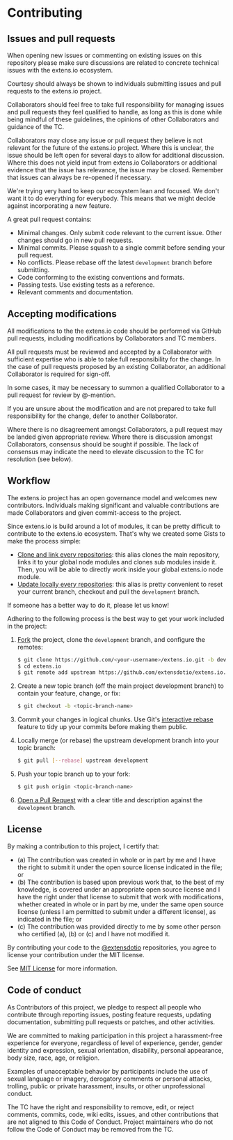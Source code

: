 # Contributing

## Issues and pull requests

When opening new issues or commenting on existing issues on this repository please make sure discussions are related to concrete technical issues with the extens.io ecosystem.

Courtesy should always be shown to individuals submitting issues and pull requests to the extens.io project.

Collaborators should feel free to take full responsibility for managing issues and pull requests they feel qualified to handle, as long as this is done while being mindful of these guidelines, the opinions of other Collaborators and guidance of the TC.

Collaborators may close any issue or pull request they believe is not relevant for the future of the extens.io project. Where this is unclear, the issue should be left open for several days to allow for additional discussion. Where this does not yield input from extens.io Collaborators or additional evidence that the issue has relevance, the issue may be closed. Remember that issues can always be re-opened if necessary.

We're trying very hard to keep our ecosystem lean and focused. We don't want it to do everything for everybody. This means that we might decide against incorporating a new feature.

A great pull request contains:

- Minimal changes. Only submit code relevant to the current issue. Other changes should go in new pull requests.
- Minimal commits. Please squash to a single commit before sending your pull request.
- No conflicts. Please rebase off the latest `development` branch before submitting.
- Code conforming to the existing conventions and formats.
- Passing tests. Use existing tests as a reference.
- Relevant comments and documentation.


## Accepting modifications

All modifications to the the extens.io code should be performed via GitHub pull requests, including modifications by Collaborators and TC members.

All pull requests must be reviewed and accepted by a Collaborator with sufficient expertise who is able to take full responsibility for the change. In the case of pull requests proposed by an existing Collaborator, an additional Collaborator is required for sign-off.

In some cases, it may be necessary to summon a qualified Collaborator to a pull request for review by @-mention.

If you are unsure about the modification and are not prepared to take full responsibility for the change, defer to another Collaborator.

Where there is no disagreement amongst Collaborators, a pull request may be landed given appropriate review. Where there is discussion amongst Collaborators, consensus should be sought if possible. The lack of consensus may indicate the need to elevate discussion to the TC for resolution (see below).


## Workflow

The extens.io project has an open governance model and welcomes new contributors. Individuals making significant and valuable contributions are made Collaborators and given commit-access to the project.

Since extens.io is build around a lot of modules, it can be pretty difficult to contribute to the extens.io ecosystem. That's why we created some Gists to make the process simple:

- [Clone and link every repositories](https://gist.github.com/loicsaintroch/839266a586d91997c081): this alias clones the main repository, links it to your global node modules and clones sub modules inside it. Then, you will be able to directly work inside your global extens.io node module.
- [Update locally every repositories](https://gist.github.com/loicsaintroch/e9b20f0ac69fc680dbfb): this alias is pretty convenient to reset your current branch, checkout and pull the `development` branch.

If someone has a better way to do it, please let us know!

Adhering to the following process is the best way to get your work included in the project:

1. [Fork](http://help.github.com/fork-a-repo/) the project, clone the `development` branch, and configure the remotes:

   ```bash
   $ git clone https://github.com/<your-username>/extens.io.git -b development
   $ cd extens.io
   $ git remote add upstream https://github.com/extensdotio/extens.io.git
   ```

2. Create a new topic branch (off the main project development branch) to contain your feature, change, or fix:

   ```bash
   $ git checkout -b <topic-branch-name>
   ```

3. Commit your changes in logical chunks. Use Git's [interactive rebase](https://help.github.com/articles/interactive-rebase) feature to tidy up your commits before making them public.

4. Locally merge (or rebase) the upstream development branch into your topic branch:

   ```bash
   $ git pull [--rebase] upstream development
   ```

5. Push your topic branch up to your fork:

   ```bash
   $ git push origin <topic-branch-name>
   ```

6. [Open a Pull Request](https://help.github.com/articles/using-pull-requests/) with a clear title and description against the `development` branch.


## License

By making a contribution to this project, I certify that:

- (a) The contribution was created in whole or in part by me and I have the right to submit it under the open source license indicated in the file; or
- (b) The contribution is based upon previous work that, to the best of my knowledge, is covered under an appropriate open source license and I have the right under that license to submit that work with modifications, whether created in whole or in part by me, under the same open source license (unless I am permitted to submit under a different license), as indicated in the file; or
- (c) The contribution was provided directly to me by some other person who certified (a), (b) or (c) and I have not modified it.

By contributing your code to the [@extensdotio](https://github.com/extensdotio) repositories, you agree to license your contribution under the MIT license.

See [MIT License](LICENSE.md) for more information.


## Code of conduct

As Contributors of this project, we pledge to respect all people who contribute through reporting issues, posting feature requests, updating documentation, submitting pull requests or patches, and other activities.

We are committed to making participation in this project a harassment-free experience for everyone, regardless of level of experience, gender, gender identity and expression, sexual orientation, disability, personal appearance, body size, race, age, or religion.

Examples of unacceptable behavior by participants include the use of sexual language or imagery, derogatory comments or personal attacks, trolling, public or private harassment, insults, or other unprofessional conduct.

The TC have the right and responsibility to remove, edit, or reject comments, commits, code, wiki edits, issues, and other contributions that are not aligned to this Code of Conduct. Project maintainers who do not follow the Code of Conduct may be removed from the TC.
